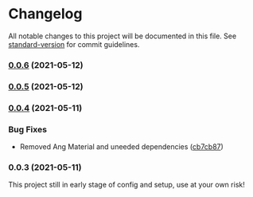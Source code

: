 # Changelog

All notable changes to this project will be documented in this file. See [standard-version](https://github.com/conventional-changelog/standard-version) for commit guidelines.

### [0.0.6](https://github.com/newaeonweb/ngx-aeon-wrapper/compare/v0.0.5...v0.0.6) (2021-05-12)

### [0.0.5](https://github.com/newaeonweb/ngx-aeon-wrapper/compare/v0.0.4...v0.0.5) (2021-05-12)

### [0.0.4](https://github.com/newaeonweb/ngx-aeon-wrapper/compare/v0.0.3...v0.0.4) (2021-05-11)


### Bug Fixes

* Removed Ang Material and uneeded dependencies ([cb7cb87](https://github.com/newaeonweb/ngx-aeon-wrapper/commits/cb7cb87f60bdf0ba78b98d7411b84256000dedc5))

### 0.0.3 (2021-05-11)
This project still in early stage of config and setup, use at your own risk!
